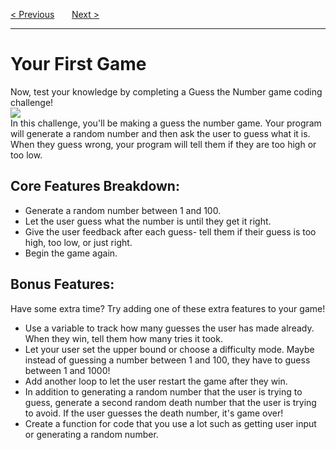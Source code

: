 <a href="/v3/Loops-and-Functions/Functions.md">&lt; Previous</a>
&nbsp;&nbsp;&nbsp;&nbsp;&nbsp;
<a href="/v3/Optional-Challenges/Creating-a-Story.md">Next &gt;</a>
<hr>
<h1>Your First Game</h1>
Now, test your knowledge by completing a Guess the Number game coding challenge!
<br>
<img src="https://i.imgur.com/SGrRI6f.png">
<br>
In this challenge, you'll be making a guess the number game. Your program will generate a random number and then ask the user to guess what it is. 
<br>
When they guess wrong, your program will tell them if they are too high or too low.
<h2>Core Features Breakdown:</h2>
<ul>
  <li>Generate a random number between 1 and 100.</li>
  <li>Let the user guess what the number is until they get it right.</li>
  <li>Give the user feedback after each guess- tell them if their guess is too high, too low, or just right.</li>
  <li>Begin the game again.</li>
</ul>
<h2>Bonus Features:</h2>
Have some extra time? Try adding one of these extra features to your game!
<ul>
  <li>Use a variable to track how many guesses the user has made already. When they win, tell them how many tries it took.</li>
  <li>Let your user set the upper bound or choose a difficulty mode. Maybe instead of guessing a number between 1 and 100, they have to guess between 1 and 1000!</li>
  <li>Add another loop to let the user restart the game after they win.</li>
  <li>In addition to generating a random number that the user is trying to guess, generate a second random death number that the user is trying to avoid. If the user guesses the death number, it's game over!</li>
  <li>Create a function for code that you use a lot such as getting user input or generating a random number.</li>
</ul>

